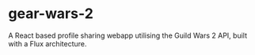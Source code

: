 # gear-wars-2
A React based profile sharing webapp utilising the Guild Wars 2 API, built with a Flux architecture.

